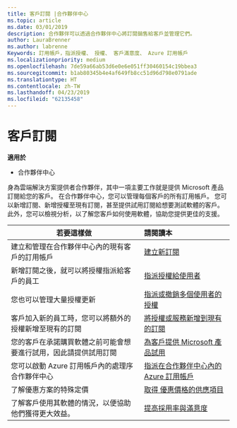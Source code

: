 ```yaml
---
title: 客戶訂閱 |合作夥伴中心
ms.topic: article
ms.date: 03/01/2019
description: 合作夥伴可以透過合作夥伴中心將訂閱銷售給客戶並管理它們。
author: LauraBrenner
ms.author: labrenne
Keywords: 訂用帳戶，指派授權、 授權、 客戶滿意度、 Azure 訂用帳戶
ms.localizationpriority: medium
ms.openlocfilehash: 7de59a66ab53d6e0e6e051ff30460154c19bbea3
ms.sourcegitcommit: b1ab80345b4e4af649fb8cc51d96d798e0791ade
ms.translationtype: HT
ms.contentlocale: zh-TW
ms.lasthandoff: 04/23/2019
ms.locfileid: "62135458"
---
```

# <a name="customer-subscriptions"></a>客戶訂閱

**適用於**

-  合作夥伴中心

身為雲端解決方案提供者合作夥伴，其中一項主要工作就是提供 Microsoft 產品訂閱給您的客戶。 在合作夥伴中心，您可以管理每個客戶的所有訂用帳戶。 您可以新增訂閱、新增授權至現有訂閱，甚至提供試用訂閱給想要測試軟體的客戶。 此外，您可以檢視分析，以了解您客戶如何使用軟體，協助您提供更佳的支援。

|**若要這樣做**   |**請閱讀本**   |
|----------------------|:----------------------|
|建立和管理在合作夥伴中心內的現有客戶的訂用帳戶|[建立新訂閱](create-a-new-subscription.md)|
|新增訂閱之後，就可以將授權指派給客戶的員工  |[指派授權給使用者](assign-licenses-to-users.md)|
|您也可以管理大量授權更新   |[指派或撤銷多個使用者的授權](bulk-license-provisioning-for-multiple-users.md)|
|客戶加入新的員工時，您可以將額外的授權新增至現有的訂閱   |[將授權或服務新增到現有的訂閱](add-licenses-or-services-to-an-existing-subscription.md)|
|您的客戶在承諾購買軟體之前可能會想要進行試用，因此請提供試用訂閱    |[為客戶提供 Microsoft 產品試用](offer-your-customers-trials-of-microsoft-products.md)|
|您可以啟動 Azure 訂用帳戶內的處理序合作夥伴中心   |[指派在合作夥伴中心內的 Azure 訂用帳戶](assign-azure-subscriptions.md)|
|了解優惠方案的特殊定價   |[取得 優惠價格的供應項目](get-special-pricing-for-offers.md)|
|了解客戶使用其軟體的情況，以便協助他們獲得更大效益。   | [提高採用率與滿意度](increasing-adoption-and-satisfaction.md)   | 

































 

 



